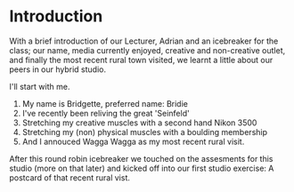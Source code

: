 # Introduction

With a brief introduction of our Lecturer, Adrian and an icebreaker for the class; our name, media currently enjoyed, creative and non-creative outlet, and finally the most recent rural town visited, we learnt a little about our peers in our hybrid studio. 

I'll start with me.
1. My name is Bridgette, preferred name: Bridie 
2. I've recently been reliving the great 'Seinfeld'
3. Stretching my creative muscles with a second hand Nikon 3500
4. Stretching my (non) physical muscles with a boulding membership 
5. And I annouced Wagga Wagga as my most recent rural visit. 

After this round robin icebreaker we touched on the assesments for this studio (more on that later) and kicked off into our first studio exercise: A postcard of that recent rural vist. 



